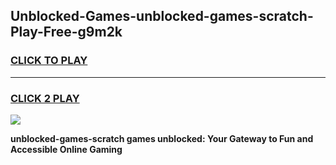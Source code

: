 
## Unblocked-Games-unblocked-games-scratch-Play-Free-g9m2k
<h3>
<a href="https://premium76.site?title=unblocked-games-scratch&ref=24M">CLICK TO PLAY</a></h3>
<hr>

<h3>
<a href="https://premium76.site?title=unblocked-games-scratch&ref=24M">CLICK 2 PLAY</a>
  
</h3>

<a href="https://premium76.site?title=unblocked-games-scratch&ref=24M"><img src="https://clearcache.store/games.png"></a>


**unblocked-games-scratch games unblocked: Your Gateway to Fun and Accessible Online Gaming**
